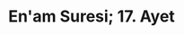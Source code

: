 ---
slug: enam-18
id: 2
title: En'am Suresi; 17. Ayet
description: Eğer Allah seni bir zarara uğratırsa, onu kendisinden başka giderecek yoktur. Ve eğer sana bir hayır verirse, (bunu da geri alacak yoktur). Şüphesiz O her şeye kadirdir.
---